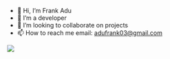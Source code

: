 - 👋 Hi, I’m Frank Adu
- 👀 I’m a developer
- 💞️ I’m looking to collaborate on projects
- 📫 How to reach me email: adufrank03@gmail.com

<!---
SeibenKami/SeibenKami is a ✨ special ✨ repository because its `README.md` (this file) appears on your GitHub profile.
You can click the Preview link to take a look at your changes.
--->

![](https://komarev.com/ghpvc/?username=SeibenKami&color=blueviolet)

<!-- ![](https://github-readme-stats.vercel.app/api?username=SeibenKami&count_private=true&show_icons=true&theme=radical) -->

<!-- ![](https://github-readme-stats.vercel.app/api/wakatime?username=SeibenKami) -->

<!--START_SECTION:waka-->


<!--END_SECTION:waka--



[![Anurag's GitHub stats](https://github-readme-stats.vercel.app/api?username=SeibenKami&count_private=true&show_icons=true&theme=radical)](https://github.com/anuraghazra/github-readme-stats)


[![Top Langs](https://github-readme-stats.vercel.app/api/top-langs/?username=SeibenKami)](https://github.com/anuraghazra/github-readme-stats)
